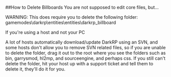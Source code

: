 ##How to Delete Billboards
You are not supposed to edit core files, but...

WARNING: This does require you to delete the following folder:
gamemodes\darkrp\entities\entities\darkrp_billboard

If you're using a host and not your PC

A lot of hosts automatically download/update DarkRP using an
SVN, and some hosts don't allow you to remove SVN related
files, so if you are unable to delete the folder, drag it out to
the root where you see the folders such as bin, garrysmod,
hl2mp, and sourceengine, and perhaps css. If you still
can't delete the folder, hit your host up with a support ticket
and tell them to delete it, they'll do it for you.